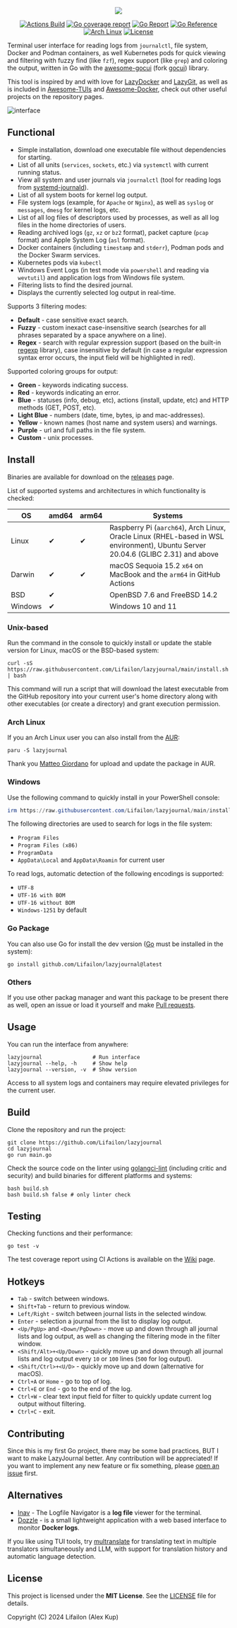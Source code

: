 <p align="center">
    <img src="/img/logo.jpg">
</p>

<p align="center">
    <a href="https://github.com/Lifailon/lazyjournal/actions/workflows/build.yml"><img title="Actions Build"src="https://github.com/Lifailon/lazyjournal/actions/workflows/build.yml/badge.svg"></a>
    <a href="https://raw.githubusercontent.com/wiki/Lifailon/lazyjournal/coverage.html"><img title="Go coverage report"src="https://raw.githubusercontent.com/wiki/Lifailon/lazyjournal/coverage.svg"></a>
    <a href="https://goreportcard.com/report/github.com/Lifailon/lazyjournal"><img src="https://goreportcard.com/badge/github.com/Lifailon/lazyjournal" alt="Go Report"></a>
    <a href="https://pkg.go.dev/github.com/Lifailon/lazyjournal"><img src="https://pkg.go.dev/badge/github.com/Lifailon/lazyjournal.svg" alt="Go Reference"></a>
    <a href="https://aur.archlinux.org/packages/lazyjournal"><img title="Arch Linux"src="https://img.shields.io/aur/version/lazyjournal?logo=arch-linux"></a>
    <a href="https://github.com/Lifailon/Kinozal-Bot/blob/rsa/LICENSE"><img title="License"src="https://img.shields.io/github/license/Lifailon/Kinozal-Bot?logo=readme&color=white"></a>
</p>

Terminal user interface for reading logs from `journalctl`, file system, Docker and Podman containers, as well Kubernetes pods for quick viewing and filtering with fuzzy find (like `fzf`), regex support (like `grep`) and coloring the output, written in Go with the [awesome-gocui](https://github.com/awesome-gocui/gocui) (fork [gocui](https://github.com/jroimartin/gocui)) library.

This tool is inspired by and with love for [LazyDocker](https://github.com/jesseduffield/lazydocker) and [LazyGit](https://github.com/jesseduffield/lazygit), as well as is included in [Awesome-TUIs](https://github.com/rothgar/awesome-tuis?tab=readme-ov-file#development) and [Awesome-Docker](https://github.com/veggiemonk/awesome-docker?tab=readme-ov-file#terminal-ui), check out other useful projects on the repository pages.

![interface](/img/fuzzy.jpg)

## Functional

- Simple installation, download one executable file without dependencies for starting.
- List of all units (`services`, `sockets`, etc.) via `systemctl` with current running status.
- View all system and user journals via `journalctl` (tool for reading logs from [systemd-journald](https://github.com/systemd/systemd/tree/main/src/journal)).
- List of all system boots for kernel log output.
- File system logs (example, for `Apache` or `Nginx`), as well as `syslog` or `messages`, `dmesg` for kernel logs, etc.
- List of all log files of descriptors used by processes, as well as all log files in the home directories of users.
- Reading archived logs (`gz`, `xz` or `bz2` format), packet capture (`pcap` format) and Apple System Log (`asl` format).
- Docker containers (including `timestamp` and `stderr`), Podman pods and the Docker Swarm services.
- Kubernetes pods via `kubectl`
- Windows Event Logs (in test mode via `powershell` and reading via `wevtutil`) and application logs from Windows file system.
- Filtering lists to find the desired journal.
- Displays the currently selected log output in real-time.

Supports 3 filtering modes:

- **Default** - case sensitive exact search.
- **Fuzzy** - custom inexact case-insensitive search (searches for all phrases separated by a space anywhere on a line).
- **Regex** - search with regular expression support (based on the built-in [regexp](https://pkg.go.dev/regexp) library), case insensitive by default (in case a regular expression syntax error occurs, the input field will be highlighted in red).

Supported coloring groups for output:

- **Green** - keywords indicating success.
- **Red** - keywords indicating an error.
- **Blue** - statuses (info, debug, etc), actions (install, update, etc) and HTTP methods (GET, POST, etc).
- **Light Blue** - numbers (date, time, bytes, ip and mac-addresses).
- **Yellow** - known names (host name and system users) and warnings.
- **Purple** - url and full paths in the file system.
- **Custom** - unix processes.

## Install

Binaries are available for download on the [releases](https://github.com/Lifailon/lazyjournal/releases) page.

List of supported systems and architectures in which functionality is checked: 

| OS        | amd64 | arm64 | Systems                                                                                                                          |
| -         | -     | -     | -                                                                                                                                |
| Linux     | ✔     |  ✔   | Raspberry Pi (`aarch64`), Arch Linux, Oracle Linux (RHEL-based in WSL environment), Ubuntu Server 20.04.6 (GLIBC 2.31) and above |
| Darwin    | ✔     |  ✔   | macOS Sequoia 15.2 `x64` on MacBook and the `arm64` in GitHub Actions                                                            |
| BSD       | ✔     |       | OpenBSD 7.6 and FreeBSD 14.2                                                                                                     |
| Windows   | ✔     |       | Windows 10 and 11                                                                                                                |

### Unix-based

Run the command in the console to quickly install or update the stable version for Linux, macOS or the BSD-based system:

```shell
curl -sS https://raw.githubusercontent.com/Lifailon/lazyjournal/main/install.sh | bash
```

This command will run a script that will download the latest executable from the GitHub repository into your current user's home directory along with other executables (or create a directory) and grant execution permission.

### Arch Linux

If you an Arch Linux user you can also install from the [AUR](https://aur.archlinux.org/packages/lazyjournal):

```shell
paru -S lazyjournal
```

Thank you [Matteo Giordano](https://github.com/malteo) for upload and update the package in AUR.

### Windows

Use the following command to quickly install in your PowerShell console:

```PowerShell
irm https://raw.githubusercontent.com/Lifailon/lazyjournal/main/install.ps1 | iex
```

The following directories are used to search for logs in the file system:

- `Program Files`
- `Program Files (x86)`
- `ProgramData`
- `AppData\Local` and `AppData\Roamin` for current user

To read logs, automatic detection of the following encodings is supported:

- `UTF-8`
- `UTF-16 with BOM`
- `UTF-16 without BOM`
- `Windows-1251` by default

### Go Package

You can also use Go for install the dev version ([Go](https://go.dev/doc/install) must be installed in the system):

```shell
go install github.com/Lifailon/lazyjournal@latest
```

### Others

If you use other packag manager and want this package to be present there as well, open an issue or load it yourself and make [Pull requests](https://github.com/Lifailon/lazyjournal/pulls).

## Usage

You can run the interface from anywhere:

```shell
lazyjournal                # Run interface
lazyjournal --help, -h     # Show help
lazyjournal --version, -v  # Show version
```

Access to all system logs and containers may require elevated privileges for the current user.

## Build

Clone the repository and run the project:

```shell
git clone https://github.com/Lifailon/lazyjournal
cd lazyjournal
go run main.go
```

Check the source code on the linter using [golangci-lint](https://github.com/golangci/golangci-lint) (including critic and security) and build binaries for different platforms and systems:

```shell
bash build.sh
bash build.sh false # only linter check
```

## Testing

Checking functions and their performance:

```shell
go test -v
```

The test coverage report using CI Actions is available on the [Wiki](https://github.com/Lifailon/lazyjournal/wiki) page.

## Hotkeys

- `Tab` - switch between windows.
- `Shift+Tab` - return to previous window.
- `Left/Right` - switch between journal lists in the selected window.
- `Enter` - selection a journal from the list to display log output.
- `<Up/PgUp>` and `<Down/PgDown>` - move up and down through all journal lists and log output, as well as changing the filtering mode in the filter window.
- `<Shift/Alt>+<Up/Down>` - quickly move up and down through all journal lists and log output every `10` or `100` lines (`500` for log output).
- `<Shift/Ctrl>+<U/D>` - quickly move up and down (alternative for macOS).
- `Ctrl+A` or `Home` - go to top of log.
- `Ctrl+E` or `End` - go to the end of the log.
- `Ctrl+W` - clear text input field for filter to quickly update current log output without filtering.
- `Ctrl+C` - exit.

## Contributing

Since this is my first Go project, there may be some bad practices, BUT I want to make LazyJournal better. Any contribution will be appreciated! If you want to implement any new feature or fix something, please [open an issue](https://github.com/Lifailon/lazyjournal/issues) first.

## Alternatives

- [lnav](https://github.com/tstack/lnav) - The Logfile Navigator is a **log file** viewer for the terminal.
- [Dozzle](https://github.com/amir20/dozzle) - is a small lightweight application with a web based interface to monitor **Docker logs**.

If you like using TUI tools, try [multranslate](https://github.com/Lifailon/multranslate) for translating text in multiple translators simultaneously and LLM, with support for translation history and automatic language detection.

## License

This project is licensed under the **MIT License**. See the [LICENSE](LICENSE) file for details.

Copyright (C) 2024 Lifailon (Alex Kup)
